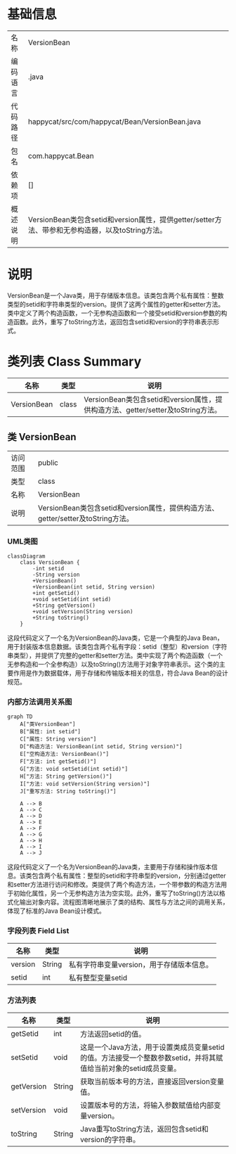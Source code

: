 # 基础信息

|      |      |
|------|------|
| 名称 | VersionBean |
| 编码语言 | .java |
| 代码路径 | happycat/src/com/happycat/Bean/VersionBean.java |
| 包名 | com.happycat.Bean |
| 依赖项 | [] |
| 概述说明 | VersionBean类包含setid和version属性，提供getter/setter方法、带参和无参构造器，以及toString方法。 |

# 说明

VersionBean是一个Java类，用于存储版本信息。该类包含两个私有属性：整数类型的setid和字符串类型的version。提供了这两个属性的getter和setter方法。类中定义了两个构造函数，一个无参构造函数和一个接受setid和version参数的构造函数。此外，重写了toString方法，返回包含setid和version的字符串表示形式。

# 类列表 Class Summary

| 名称   | 类型  | 说明 |
|-------|------|-------------|
| VersionBean | class | VersionBean类包含setid和version属性，提供构造方法、getter/setter及toString方法。 |



## 类 VersionBean

|      |      |
|------|------|
| 访问范围 | public |
| 类型 | class |
| 名称 | VersionBean |
| 说明 | VersionBean类包含setid和version属性，提供构造方法、getter/setter及toString方法。 |


### UML类图

```mermaid
classDiagram
    class VersionBean {
        -int setid
        -String version
        +VersionBean()
        +VersionBean(int setid, String version)
        +int getSetid()
        +void setSetid(int setid)
        +String getVersion()
        +void setVersion(String version)
        +String toString()
    }
```

这段代码定义了一个名为VersionBean的Java类，它是一个典型的Java Bean，用于封装版本信息数据。该类包含两个私有字段：setid（整型）和version（字符串类型），并提供了完整的getter和setter方法。类中实现了两个构造函数（一个无参构造和一个全参构造）以及toString()方法用于对象字符串表示。这个类的主要作用是作为数据载体，用于存储和传输版本相关的信息，符合Java Bean的设计规范。


### 内部方法调用关系图

```mermaid
graph TD
    A["类VersionBean"]
    B["属性: int setid"]
    C["属性: String version"]
    D["构造方法: VersionBean(int setid, String version)"]
    E["空构造方法: VersionBean()"]
    F["方法: int getSetid()"]
    G["方法: void setSetid(int setid)"]
    H["方法: String getVersion()"]
    I["方法: void setVersion(String version)"]
    J["重写方法: String toString()"]

    A --> B
    A --> C
    A --> D
    A --> E
    A --> F
    A --> G
    A --> H
    A --> I
    A --> J
```

这段代码定义了一个名为VersionBean的Java类，主要用于存储和操作版本信息。该类包含两个私有属性：整型的setid和字符串型的version，分别通过getter和setter方法进行访问和修改。类提供了两个构造方法，一个带参数的构造方法用于初始化属性，另一个无参构造方法为空实现。此外，重写了toString()方法以格式化输出对象内容。流程图清晰地展示了类的结构、属性与方法之间的调用关系，体现了标准的Java Bean设计模式。

### 字段列表 Field List

| 名称  | 类型  | 说明 |
|-------|-------|------|
| version | String | 私有字符串变量version，用于存储版本信息。 |
| setid | int | 私有整型变量setid |

### 方法列表

| 名称  | 类型  | 说明 |
|-------|-------|------|
| getSetid | int | 方法返回setid的值。 |
| setSetid | void | 这是一个Java方法，用于设置类成员变量setid的值。方法接受一个整数参数setid，并将其赋值给当前对象的setid成员变量。 |
| getVersion | String | 获取当前版本号的方法，直接返回version变量值。 |
| setVersion | void | 设置版本号的方法，将输入参数赋值给内部变量version。 |
| toString | String | Java重写toString方法，返回包含setid和version的字符串。 |





